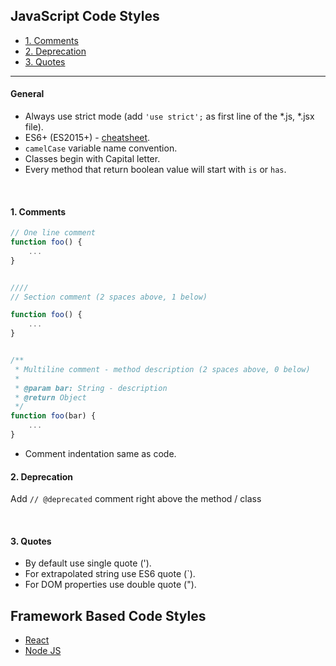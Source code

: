 ## JavaScript Code Styles

- [1. Comments](#1-comments)
- [2. Deprecation](#2-deprecation)
- [3. Quotes](#3-quotes)

----

#### General
* Always use strict mode (add `'use strict';` as first line of the *.js, *.jsx file).
* ES6+ (ES2015+) - [cheatsheet](https://devhints.io/es6).
* `camelCase` variable name convention.
* Classes begin with Capital letter.
* Every method that return boolean value will start with `is` or `has`.

<br>

#### 1. Comments
```js
// One line comment
function foo() {
    ...
}


////
// Section comment (2 spaces above, 1 below)

function foo() {
    ...
}


/**
 * Multiline comment - method description (2 spaces above, 0 below)
 *
 * @param bar: String - description
 * @return Object
 */
function foo(bar) {
    ...
}
```
* Comment indentation same as code.


#### 2. Deprecation
Add `// @deprecated` comment right above the method / class

<br>

#### 3. Quotes
* By default use single quote (').
* For extrapolated string use ES6 quote (`).
* For DOM properties use double quote (").

## Framework Based Code Styles
* [React](./react/README.md)
* [Node JS](./react/README.md)